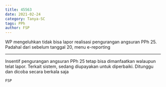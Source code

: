 ```yaml
---
title: 45563
date: 2021-02-24
category: Tanya-SC
tags: PPh
author: FSP
---
```


WP mengeluhkan tidak bisa lapor realisasi pengurangan angsuran PPh 25. Padahal dari sebelum tanggal 20, menu e-reporting

---

Insentif pengurangan angsuran PPh 25 tetap bisa dimanfaatkan walaupun telat lapor. Terkait sistem, sedang diupayakan untuk diperbaiki. Ditunggu dan dicoba secara berkala saja

`FSP`
